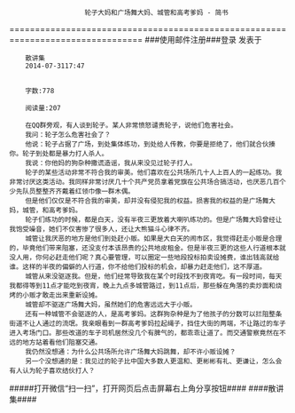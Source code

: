                        轮子大妈和广场舞大妈、城管和高考爹妈 - 简书
================================================================================
###使用邮件注册###登录        发表于


        
        散讲集
        2014-07-3117:47


        字数:778

        阅读量:207

        在QQ群旁观，有人谈到轮子。某人非常愤怒谴责轮子，说他们危害社会。
        我问：轮子怎么危害社会了？
        他说：轮子占据了广场，到处集体练功，到处给人传教，你要是拒绝了，他们就合伙揍你。轮子到处都是暴力打人杀人。
        我说：你他妈的狗杂种撒谎造谣，我从来没见过轮子打人。
        轮子的某些活动非常不符合我的审美。他们喜欢在公共场所几十人上百人的一起练功。我非常讨厌这类活动。我同样非常讨厌几十个共产党员拿着党旗在公共场合搞活动，也厌恶几百个少先队员整整齐齐戴着红领巾像一群木偶。
        但是他们仅仅是不符合我的审美，却并没有侵犯我的权益。损害我的权益的是广场舞大妈，城管，和高考爹妈。
        轮子们练功的时候，都是白天，没有半夜三更放着大喇叭练功的。但是广场舞大妈曾经让我饱受噪音，她们不仅害惨了很多人，还让大熊猫斗心律不齐。
        城管让我厌恶的地方是他们到处赶小贩。如果是大白天的闹市区，我觉得赶走小贩是合理的，毕竟他们带来阻塞，还没支付本该昂贵的公共地皮租金。但是半夜三更的这些人行道根本就没人用，你何必赶走他们呢？真心要管理，可以圈定一些地段投标拍卖设摊费，谁出钱高就给谁。这样的半夜的偏僻的人行道，你不给他们投标的机会，却暴力赶走他们，这不厚道。
        城管从来没驱逐我。但是，他们经常导致我在某个时段找不到夜宵吃。有一段时间，每天我都得等到11点才能吃到夜宵，晚上九点多城管路过，到11点后，那些躲在角落的卖炒面和烧烤的小贩才敢走出来重新设摊。
        城管却不驱逐广场舞大妈，虽然她们的危害远远大于小贩。
        还有一种城管不会驱逐的人，是高考爹妈。这群狗杂种是为了他孩子的分数可以拦阻整条街道不让人通过的流氓。我亲眼看到一群高考爹妈拉起绳子，挡住大街的两端，不让路过的车子进入考场门口。那些改道的车子司机居然没几个有脾气的，都乖乖让道了。而交通警察竟然在不远的地方站着看他们阻塞交通。
        我仍然没想通：为什么公共场所允许广场舞大妈跳舞，却不许小贩设摊？
        另一个没想通的是：我见过的轮子比中国大多数人更温和、更彬彬有礼、更谦让，怎么会有人认为轮子喜欢结伙打人？
#####打开微信“扫一扫”，打开网页后点击屏幕右上角分享按钮####
        ####散讲集####
      